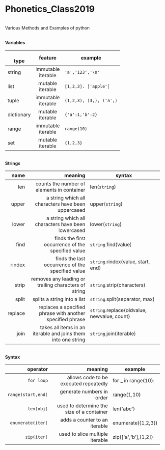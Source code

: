# Phonetics_Class2019
<br> Various Methods and Examples of python 

<br>**Variables**

<br>type|feature|example
---|:---:|---
string|immutable<br>iterable|`'a','123','\n'`
list|mutable<br>iterable|`[1,2,3]. ['apple']`
tuple|immutable<br>iterable|`(1,2,3), (3,), ('a',)`
dictionary|mutable<br>iterable|`{'a':1,'b':2}`
range|immutable<br>iterable|`range(10)`
set|mutable<br>iterable|`{1,2,3}`

<br>**Strings**

|name|meaning|syntax|
|---:|---:|---|
|len|counts the number of elements in container|len(`string`)|
|upper|a string which all characters have been uppercased|upper(`string`)|
|lower|a string which all characters have been lowercased|lower(`string`)|
|find|finds the first occurrence of the specified value|`string`.find(value)|
|rindex|finds the last occurrence of the specified value|`string`.rindex(value, start, end)|
|strip|removes any leading or trailing characters of string|`string`.strip(characters)|
|split|splits a string into a list|`string`.split(separator, max)|
|replace|replaces a specified phrase with another specified phrase|`string`.replace(oldvalue, newvalue, count)|
|join| takes all items in an iterable and joins them into one string|`string`.join(iterable)|

<br>**Syntax**

|operator|meaning|example|
|---:|---:|---|
|`for loop`| allows code to be executed repeatedly| for _ in range(10):|
|`range(start,end)`| generate numbers in order|range(1,10)|
|`len(obj)`|used to determine the size of a container|len('abc')|
|`enumerate(iter)`|adds a counter to an iterable|enumerate({1,2,3})|
|`zip(iter)`|used to slice multiple iterable|zip(['a','b'],[1,2])|
